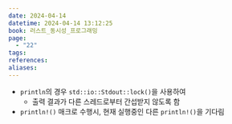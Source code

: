 ```yaml
---
date: 2024-04-14
datetime: 2024-04-14 13:12:25
book: 러스트_동시성_프로그래밍
page:
  - "22"
tags: 
references: 
aliases:
---
```

- `println`의 경우 `std::io::Stdout::lock()`을 사용하여
	- 출력 결과가 다른 스레드로부터 간섭받지 않도록 함
- `println!()` 매크로 수행시, 현재 실행중인 다른 `println!()`을 기다림